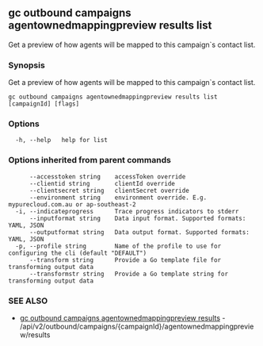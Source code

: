 ## gc outbound campaigns agentownedmappingpreview results list

Get a preview of how agents will be mapped to this campaign`s contact list.

### Synopsis

Get a preview of how agents will be mapped to this campaign`s contact list.

```
gc outbound campaigns agentownedmappingpreview results list [campaignId] [flags]
```

### Options

```
  -h, --help   help for list
```

### Options inherited from parent commands

```
      --accesstoken string    accessToken override
      --clientid string       clientId override
      --clientsecret string   clientSecret override
      --environment string    environment override. E.g. mypurecloud.com.au or ap-southeast-2
  -i, --indicateprogress      Trace progress indicators to stderr
      --inputformat string    Data input format. Supported formats: YAML, JSON
      --outputformat string   Data output format. Supported formats: YAML, JSON
  -p, --profile string        Name of the profile to use for configuring the cli (default "DEFAULT")
      --transform string      Provide a Go template file for transforming output data
      --transformstr string   Provide a Go template string for transforming output data
```

### SEE ALSO

* [gc outbound campaigns agentownedmappingpreview results](gc_outbound_campaigns_agentownedmappingpreview_results.html)	 - /api/v2/outbound/campaigns/{campaignId}/agentownedmappingpreview/results


